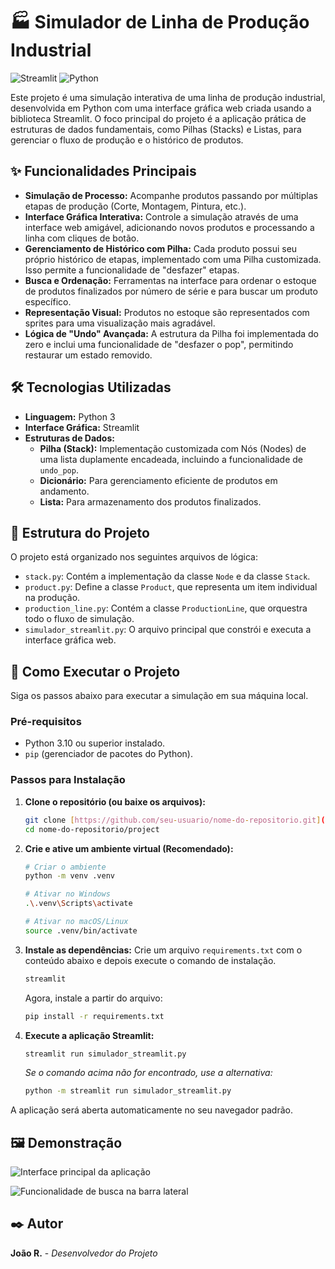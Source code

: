 # 🏭 Simulador de Linha de Produção Industrial

![Streamlit](https://img.shields.io/badge/Feito%20com-Streamlit-red?style=for-the-badge&logo=streamlit)
![Python](https://img.shields.io/badge/Python-3.10%2B-blue?style=for-the-badge&logo=python)

Este projeto é uma simulação interativa de uma linha de produção industrial, desenvolvida em Python com uma interface gráfica web criada usando a biblioteca Streamlit. O foco principal do projeto é a aplicação prática de estruturas de dados fundamentais, como Pilhas (Stacks) e Listas, para gerenciar o fluxo de produção e o histórico de produtos.

## ✨ Funcionalidades Principais

* **Simulação de Processo:** Acompanhe produtos passando por múltiplas etapas de produção (Corte, Montagem, Pintura, etc.).
* **Interface Gráfica Interativa:** Controle a simulação através de uma interface web amigável, adicionando novos produtos e processando a linha com cliques de botão.
* **Gerenciamento de Histórico com Pilha:** Cada produto possui seu próprio histórico de etapas, implementado com uma Pilha customizada. Isso permite a funcionalidade de "desfazer" etapas.
* **Busca e Ordenação:** Ferramentas na interface para ordenar o estoque de produtos finalizados por número de série e para buscar um produto específico.
* **Representação Visual:** Produtos no estoque são representados com sprites para uma visualização mais agradável.
* **Lógica de "Undo" Avançada:** A estrutura da Pilha foi implementada do zero e inclui uma funcionalidade de "desfazer o pop", permitindo restaurar um estado removido.

## 🛠️ Tecnologias Utilizadas

* **Linguagem:** Python 3
* **Interface Gráfica:** Streamlit
* **Estruturas de Dados:**
    * **Pilha (Stack):** Implementação customizada com Nós (Nodes) de uma lista duplamente encadeada, incluindo a funcionalidade de `undo_pop`.
    * **Dicionário:** Para gerenciamento eficiente de produtos em andamento.
    * **Lista:** Para armazenamento dos produtos finalizados.

## 📁 Estrutura do Projeto

O projeto está organizado nos seguintes arquivos de lógica:

* `stack.py`: Contém a implementação da classe `Node` e da classe `Stack`.
* `product.py`: Define a classe `Product`, que representa um item individual na produção.
* `production_line.py`: Contém a classe `ProductionLine`, que orquestra todo o fluxo de simulação.
* `simulador_streamlit.py`: O arquivo principal que constrói e executa a interface gráfica web.

## 🚀 Como Executar o Projeto

Siga os passos abaixo para executar a simulação em sua máquina local.

### Pré-requisitos

* Python 3.10 ou superior instalado.
* `pip` (gerenciador de pacotes do Python).

### Passos para Instalação

1.  **Clone o repositório (ou baixe os arquivos):**
    ```bash
    git clone [https://github.com/seu-usuario/nome-do-repositorio.git](https://github.com/seu-usuario/nome-do-repositorio.git)
    cd nome-do-repositorio/project 
    ```

2.  **Crie e ative um ambiente virtual (Recomendado):**
    ```bash
    # Criar o ambiente
    python -m venv .venv

    # Ativar no Windows
    .\.venv\Scripts\activate

    # Ativar no macOS/Linux
    source .venv/bin/activate
    ```

3.  **Instale as dependências:**
    Crie um arquivo `requirements.txt` com o conteúdo abaixo e depois execute o comando de instalação.
    ```txt
    streamlit
    ```
    Agora, instale a partir do arquivo:
    ```bash
    pip install -r requirements.txt
    ```

4.  **Execute a aplicação Streamlit:**
    ```bash
    streamlit run simulador_streamlit.py
    ```
    *Se o comando acima não for encontrado, use a alternativa:*
    ```bash
    python -m streamlit run simulador_streamlit.py
    ```

A aplicação será aberta automaticamente no seu navegador padrão.

## 🖼️ Demonstração

![Interface principal da aplicação](https://i.imgur.com/lrW0Gs9.png)

![Funcionalidade de busca na barra lateral](https://i.imgur.com/pOz4qDT.png)


## ✒️ Autor

**João R.** - *Desenvolvedor do Projeto*
